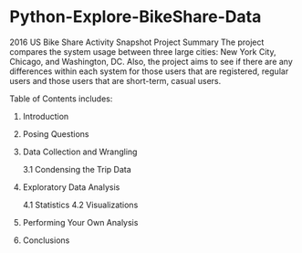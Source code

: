 # Python-Explore-BikeShare-Data

2016 US Bike Share Activity Snapshot
Project Summary
The project compares the system usage between three large cities: New York City, Chicago, and Washington, DC. Also, the project aims to see if there are any differences within each system for those users that are registered, regular users and those users that are short-term, casual users.

Table of Contents includes:
1. Introduction
2. Posing Questions
3. Data Collection and Wrangling

      3.1 Condensing the Trip Data
4. Exploratory Data Analysis 

      4.1 Statistics
      4.2 Visualizations
5. Performing Your Own Analysis
6. Conclusions



